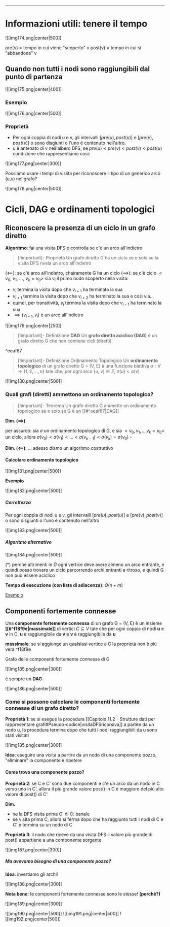 ----
# Informazioni utili: tenere il tempo

![[img174.png|center|500]]

pre(v) = tempo in cui viene "scoperto" v
post(v) = tempo in cui si "abbandona" v

## Quando non tutti i nodi sono raggiungibili dal punto di partenza

![[img175.png|center|400]]

### Esempio

![[img176.png|center|500]]


### Proprietà

- Per ogni coppia di nodi u e v, gli intervalli $[pre(u),post(u)]$ e $[pre(v),post(v)]$ o sono disgiunti o l'uno è contenuto nell'altro.
- u è antenato di v nell'albero DFS, se $pre(u)\lt pre(v)\lt post(v)\lt post(u)$ condizione che rappresentiamo così:

![[img177.png|center|300]]

Possiamo usare i tempi di visiita per riconoscere il tipo di un generico arco (u,v) nel grafo?

![[img178.png|center|500]]


# Cicli, DAG e ordinamenti topologici

## Riconoscere la presenza di un ciclo in un grafo diretto

**Algoritmo**: fai una visita DFS e controlla se c'è un arco all'indietro

>[!important]- Proprietà
>Un grafo diretto G ha un ciclo se e solo se la visita DFS rivela un arco all'indietro

($\impliedby$): se c'è arco all'indietro, chairamente G ha un ciclo
($\implies$): se c'è ciclo $\lt v_{0}, \:v_{1},\:...,\:v_{k}=v_{0}\gt$ 
sia $v_i$ il primo nodo scoperto nella visita:
- $v_i$ termina la visita dopo che $v_{i+1}$ ha terminato la sua
- $v_{i+1}$ termina la visita dopo che $v_{i+2}$ ha terminato la sua e così via...
- quindi, per transitività, $v_i$ termina la visita dopo che $v_{i-1}$ ha terminato la sua
- $\implies (v_{i-1},v_i)$ è un arco all'indietro

![[img179.png|center|250]]

>[!important]- Definizione **DAG**
>Un **grafo diretto aciclico (DAG)** è un grafo diretto G che non contiene cicli (diretti)

^eeaf67

>[!important]- Definizione Ordinamento Topologico
>Un **ordinamento topologico** di un grafo diretto G = (V, E) è una funzione biettiva $\sigma:V\to\{1,2,...,n\}$ tale che, per ogni arco $(u,\:v)\in E,\:\sigma(u)\lt\sigma(v)$

![[img180.png|center|500]]


### Quali grafi (diretti) ammettono un ordinamento topologico?

>[!important]- Teorema
>Un grafo diretto G ammette un ordinamento topologico se e solo se G è un [[#^eeaf67|DAG]]

**Dim. ($\implies$)**

per assurdo: sia $\sigma$ un ordinamento topologico di G, e sia $\lt v_0,v_1,..,v_k=v_0\gt$ un ciclo, allora $\sigma(v_0)\lt\sigma(v_1)\lt...\lt\sigma(v_{k-1})\lt\sigma(v_k)=\sigma(v_0)$
$\square$

**Dim. ($\impliedby$)**: ... adesso diamo un algoritmo costruttivo

#### Calcolare ordinamento topologico

![[img181.png|center|500]]

**Esempio**

![[img182.png|center|500]]

##### Correttezza

Per ogni coppia di nodi u e v, gli intervalli $[pre(u),post(u)]$ e $[pre(v),post(v)]$ o sono disgiunti o l'uno è contenuto nell'altro

![[img183.png|center|500]]

##### Algoritmo alternativo

![[img184.png|center|500]]

$(*)$ perchè altrimenti in $\hat G$ ogni vertice deve avere almeno un arco entrante, e quindi posso trovare un ciclo percorrendo archi entranti a ritroso, e quindi G non può essere aciclico

**Tempo di esecuzione (con liste di adiacenza)**: $\Theta(n+m)$

[Esempio](http://www.mat.uniroma2.it/~guala/usi_dfs_2021.pdf#page=17)

## Componenti fortemente connesse

Una **componente fortemente connessa** di un grafo G = (V, E) è un insieme **[[#^f18f9e|massimale]]** di vertici $C\subseteq V$ tale che per ogni coppia di nodi **u** e **v** in C, **u** è raggiungibile da **v** e **v** è raggiungibile da **u**

**massimale**: se si aggiunge un qualsiasi vertice a C la proprietà non è più vera ^f18f9e

Grafo delle componenti fortemente connesse di G

![[img185.png|center|300]]

è sempre un **DAG**

![[img186.png|center|500]]

### Come si possono calcolare le componenti fortemente connesse di un grafo diretto?


**Proprietà 1**: se si esegue la procedura [[Capitolo 11.2 - Strutture dati per rappresentare grafi#Pseudo-codice|visitaDFSricorsiva]] a partire da un nodo u, la procedura termina dopo che tutti i nodi raggiungibili da u sono stati visitati

![[img185.png|center|300]]

**Idea**: eseguire una visita a partire da un nodo di una componente pozzo, "eliminare" la componente e ripetere

#### Come trovo una componente pozzo?

**Proprietà 2**: se C e C' sono due componenti e c'è un arco da un nodo in C verso uno in C', allora il più grande valore post() in C è maggiore del più alto valore di post() di C'

**Dim.** 
- se la DFS visita prima C' di C: banale
- se visita prima C, allora si ferma dopo che ha raggiunto tutti i nodi di C e C' e termina su un nodo di C

**Proprietà 3**: il nodo che riceve da una visita DFS il valore più grande di post() appartiene a una componente sorgente

![[img187.png|center|300]]

##### Ma avevamo bisogno di una componente pozzo?

**Idea**: invertiamo gli archi!

![[img188.png|center|300]]

**Nota bene:** le componenti fortemente connesse sono le stesse! **(perchè?)**

![[img189.png|center|300]]


![[img190.png|center|500]]
![[img191.png|center|500]]
![[img192.png|center|500]]






